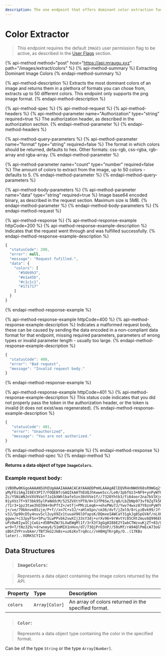 ```yaml
---
description: The one endpoint that offers dominant color extraction functionality.
---
```


# Color Extractor

> This endpoint requires the default `IMAGES` user permission flag to be active, as described in the [User Flags](../basics/intents.md#what-are-user-flags) section.

{% api-method method="post" host="https://api.mraugu.xyz" path="/images/extract/colors" %}
{% api-method-summary %}
Extracting Dominant Image Colors
{% endapi-method-summary %}

{% api-method-description %}
Extracts the most dominant colors of an image and returns them in a plethora of formats you can chose from, extracts up to 50 different colors. This endpoint only supports the png image format.
{% endapi-method-description %}

{% api-method-spec %}
{% api-method-request %}
{% api-method-headers %}
{% api-method-parameter name="Authorization" type="string" required=true %}
The authorization header, as described in the authorization section.
{% endapi-method-parameter %}
{% endapi-method-headers %}

{% api-method-query-parameters %}
{% api-method-parameter name="format" type="string" required=false %}
The format in which colors should be returned, defaults to hex. Other formats: css-rgb, css-rgba, rgb-array and rgba-array.
{% endapi-method-parameter %}

{% api-method-parameter name="count" type="number" required=false %}
The amount of colors to extract from the image, up to 50 colors - defaults to 5.
{% endapi-method-parameter %}
{% endapi-method-query-parameters %}

{% api-method-body-parameters %}
{% api-method-parameter name="data" type="string" required=true %}
Image base64 encoded binary, as described in the request section. Maximum size is 5MB.
{% endapi-method-parameter %}
{% endapi-method-body-parameters %}
{% endapi-method-request %}

{% api-method-response %}
{% api-method-response-example httpCode=200 %}
{% api-method-response-example-description %}
Indicates that the request went through and was fulfilled successfully.
{% endapi-method-response-example-description %}

```javascript
{
  "statusCode": 200,
  "error": null,
  "message": "Request fufilled.",
  "data": {
    "colors": [
      "#56b9h3",
      "#e1a45b",
      "#c1c1c1",
      "#171717"
    ]
  }
}
```
{% endapi-method-response-example %}

{% api-method-response-example httpCode=400 %}
{% api-method-response-example-description %}
Indicates a malformed request body, these can be caused by sending the data encoded in a non-compliant data format for that endpoint, missing required parameters, parameters of wrong types or invalid parameter length - usually too large.
{% endapi-method-response-example-description %}

```javascript
{
  "statusCode": 400,
  "error": "Bad request",
  "message": "Invalid request body."
}
```
{% endapi-method-response-example %}

{% api-method-response-example httpCode=401 %}
{% api-method-response-example-description %}
This status code indicates that you did not properly pass the token in the authorization header, or the token is invalid \(it does not exist/was regenerated\).
{% endapi-method-response-example-description %}

```javascript
{
   "statusCode": 401,
   "error": "Unauthorized",
   "message": "You are not authorized."
}
```
{% endapi-method-response-example %}
{% endapi-method-response %}
{% endapi-method-spec %}
{% endapi-method %}

**Returns a data object of type `ImageColors`.**

### Example request body:

```text
iVBORw0KGgoAAAANSUhEUgAAAIAAAACACAYAAADDPmHLAAAgAElEQVR4nNWdV68sR9WGq2fGGDDBgDE55
yMyFEiSAgJI8EV3PI7/FOQEBfcGAQIkAAThEUQJhkwweScc/Le0/3pbfUz3+NF9+ynPyWfGkefccWMgNj
Zc/Y5NiWNJnVXV9VatfJa1bXWhlbafe5zn3bVVVe1f//7320Yhtb3/fi64oor2na7bV3Xjd9Xq1Vbr9fj
91yXVz7f+973bk95ylPaNddcM/525ZVXttPT0/H+3JfP6Se/5/q0/LbZbNp973vf8ZqTk5Px+z3ucY/d8
/71r3+1pz3tae3hD394+9nPftZ+/etfj+PMczLmq6++ehxPWu7J/Ywv74wxz87Y8znPyWfGkefccccd43
j+/ve/79bknve85zje/P+f//xn7C+v3J/+aHlm5pn/cm36/dvf/jZel9/8rLyzBvk99/Jf+mS8GUvGRMt
v3J/5p99cD5y4nuvScl2uyX9Zx1tuuaV96lOfapsK/DQmxeIAWCaY31gkJg8SpGVAf/nLX0bg5XMWMgNj
ggww/+c3JpyFSx+5Pu/5LwPPvbk2vwXIj33sY3dj+vrXv96+9rWvtYc85CHt2muvbQ996EPHa/OMe93rX
uPz0w8IywICjCwGi+d5BPmZW/5LXwEWgMl1f/3rX3f3gGg8I88E2YIwbCTWzxuKjZT+83/G/s9//nOHAK
wr9+T/tNz329/+drwnmy6/51mMIX1nHvn/d7/73QjPrO3nP//59sMf/rA94QlPmEcA73oGlAFmEbxruBY      
sBbtZYPrxvbkmr/TBf3kG2JkBs+uz6zKxTrq8cc//nH8HgTKrg8y/O..(17KBs later)..VORK5CYII=
```

## Data Structures

> ### `ImageColors`:

> Represents a data object containing the image colors returned by the API.

| Property | Type | Description |
| :--- | :--- | :--- |
| `colors` | `Array[Color]` | An array of colors returned in the specified format. |

> ### `Color`:

> Represents a data object type containing the color in the specified format.

Can be of the type  `String` or the type `Array[Number]`.

